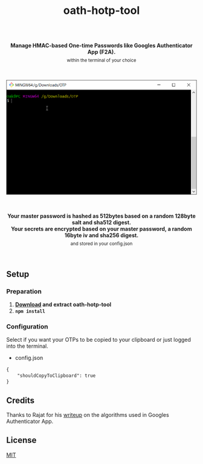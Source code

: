 <h1 align="center">oath-hotp-tool</h1>

<br>
<br>

<p align="center">
<b>Manage HMAC-based One-time Passwords like Googles Authenticator App (F2A).</b><br>
<sub>within the terminal of your choice</sub>
</p>

<br>

<p align="center">
<img src="https://raw.githubusercontent.com/oakgary/oath-hotp-tool/master/media/introduction.gif" alt="Introduction" width="750"><br>
</p>

<br>

<p align="center">
<b>Your master password is hashed as 512bytes based on a random 128byte salt and sha512 digest.</b><br>
<b>Your secrets are encrypted based on your master password, a random 16byte iv and sha256 digest.</b><br>
<sub>and stored in your config.json</sub>
</p>

<br>

## Setup

### Preparation

1. **[Download](https://github.com/oakgary/oath-hotp-tool/archive/master.zip) and extract oath-hotp-tool**
2. **`npm install`**

### Configuration

Select if you want your OTPs to be copied to your clipboard or just logged into the terminal.

* config.json 
```
{
    "shouldCopyToClipboard": true
}
```

## Credits
Thanks to Rajat for his [writeup](https://hackernoon.com/how-to-implement-google-authenticator-two-factor-auth-in-javascript-091wy3vh3) on the algorithms used in Googles Authenticator App.

## License
[MIT](https://choosealicense.com/licenses/mit/)
